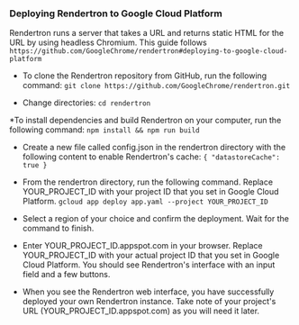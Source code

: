 ###  Deploying Rendertron to Google Cloud Platform

Rendertron runs a server that takes a URL and returns static HTML for the URL by using headless Chromium. This guide follows
`https://github.com/GoogleChrome/rendertron#deploying-to-google-cloud-platform`

* To clone the Rendertron repository from GitHub, run the following command:
`git clone https://github.com/GoogleChrome/rendertron.git`

* Change directories:
`cd rendertron`

*To install dependencies and build Rendertron on your computer, run the following command:
`npm install && npm run build`

* Create a new file called config.json in the rendertron directory with the following content to enable Rendertron's cache:
`{ "datastoreCache": true }`

* From the rendertron directory, run the following command. Replace YOUR_PROJECT_ID with your project ID that you set in Google Cloud Platform.
`gcloud app deploy app.yaml --project YOUR_PROJECT_ID`

* Select a region of your choice and confirm the deployment. Wait for the command to finish.

* Enter YOUR_PROJECT_ID.appspot.com in your browser. Replace YOUR_PROJECT_ID with your actual project ID that you set in Google Cloud Platform. You should see Rendertron's interface with an input field and a few buttons.

* When you see the Rendertron web interface, you have successfully deployed your own Rendertron instance. Take note of your project's URL (YOUR_PROJECT_ID.appspot.com) as you will need it later.
